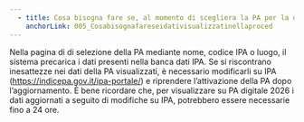 ```yaml
---
  - title: Cosa bisogna fare se, al momento di scegliera la PA per la quale si intende accedere, non si trova una corrispondenza nell’elenco della piattaforma oppure i dati visualizzati nella procedura di attivazione del profilo della PA non sono aggiornati?
    anchorLink: 005_Cosabisognafareseidativisualizzatinellaproced
---
```


Nella pagina di di selezione della PA mediante nome, codice IPA o luogo, il sistema precarica i dati presenti nella banca dati IPA.
Se si riscontrano inesattezze nei dati della PA visualizzati, è necessario modificarli su IPA (https://indicepa.gov.it/ipa-portale/) e riprendere l’attivazione della PA dopo l’aggiornamento.
È bene ricordare che, per visualizzare su PA digitale 2026 i dati aggiornati a seguito di modifiche su IPA, potrebbero essere necessarie fino a 24 ore.
